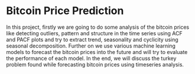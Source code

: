 # Bitcoin Price Prediction
In this project, firstly we are going to do some analysis of the bitcoin prices like detecting outliers, pattern and structure in the time series using ACF and PACF plots and try to extract trend, seasonality and cyclicity using seasonal decomposition.
Further on we use various machine learning models to forecast the bitcoin prices into the future and will try to evaluate the performance of each model.
In the end, we will discuss the turkey problem found while forecasting bitcoin prices using timeseries analysis.
